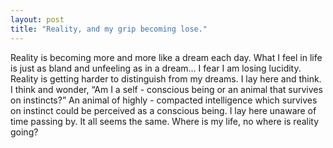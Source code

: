 ```yaml
---
layout: post
title: "Reality, and my grip becoming lose."
---
```


Reality is becoming more and more like a dream each day. What I feel in life is just as bland and unfeeling as in a dream… I fear I am losing lucidity. Reality is getting harder to distinguish from my dreams. I lay here and think. I think and wonder, “Am I a self - conscious being or an animal that survives on instincts?” An animal of highly - compacted intelligence which survives on instinct could be perceived as a conscious being. I lay here unaware of time passing by. It all seems the same. Where is my life, no where is reality going?
